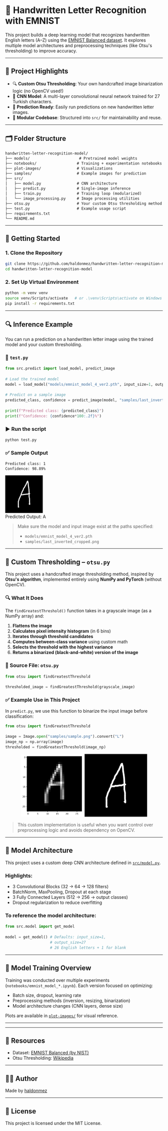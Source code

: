 # 📝 Handwritten Letter Recognition with EMNIST

This project builds a deep learning model that recognizes handwritten English letters (A–Z) using the [EMNIST Balanced dataset](https://www.nist.gov/itl/products-and-services/emnist-dataset). It explores multiple model architectures and preprocessing techniques (like Otsu's thresholding) to improve accuracy.

---

## 📌 Project Highlights

- 🔍 **Custom Otsu Thresholding**: Your own handcrafted image binarization logic (no OpenCV used!)
- 🧱 **CNN Model**: A multi-layer convolutional neural network trained for 27 Turkish characters.
- 🧪 **Prediction Ready**: Easily run predictions on new handwritten letter images.
- 🧼 **Modular Codebase**: Structured into `src/` for maintainability and reuse.

---

## 🗂️ Folder Structure

```
handwritten-letter-recognition-model/
├── models/                      # Pretrained model weights
├── notebooks/                  # Training + experimentation notebooks
├── plot-images/                # Visualizations
├── samples/                    # Example images for prediction
├── src/
│   ├── model.py                # CNN architecture
│   ├── predict.py              # Single-image inference
│   ├── train.py                # Training loop (modularized)
│   └── image_processing.py     # Image processing utilities
├── otsu.py                     # Your custom Otsu thresholding method
├── test.py                     # Example usage script
├── requirements.txt
└── README.md
```

---

## 🚀 Getting Started

### 1. Clone the Repository

```bash
git clone https://github.com/haldonmez/handwritten-letter-recognition-model.git
cd handwritten-letter-recognition-model
```

### 2. Set Up Virtual Environment

```bash
python -m venv venv
source venv/Scripts/activate   # or .\venv\Scripts\activate on Windows
pip install -r requirements.txt
```

---

## 🔍 Inference Example

You can run a prediction on a handwritten letter image using the trained model and your custom thresholding.

### 📄 `test.py`

```python
from src.predict import load_model, predict_image

# Load the trained model
model = load_model("models/emnist_model_4_ver2.pth", input_size=1, output_size=27)

# Predict on a sample image
predicted_class, confidence = predict_image(model, "samples/last_inverted_cropped.png")

print(f"Predicted class: {predicted_class}")
print(f"Confidence: {confidence*100:.2f}%")
```

### ▶️ Run the script

```bash
python test.py
```

### ✅ Sample Output

```
Predicted class: 1
Confidence: 98.89%
```

<img src="samples/last_inverted_cropped.png" width="120"/>
<br/>
Predicted Output: A

> Make sure the model and input image exist at the paths specified:
> - `models/emnist_model_4_ver2.pth`
> - `samples/last_inverted_cropped.png`

---
## 🧠 Custom Thresholding – `otsu.py`

This project uses a handcrafted image thresholding method, inspired by **Otsu's algorithm**, implemented entirely using **NumPy and PyTorch** (without OpenCV).

### 🔍 What It Does

The `findGreatestThreshold()` function takes in a grayscale image (as a NumPy array) and:

1. **Flattens the image**
2. **Calculates pixel intensity histogram** (in 6 bins)
3. **Iterates through threshold candidates**
4. **Computes between-class variance** using custom math
5. **Selects the threshold with the highest variance**
6. **Returns a binarized (black-and-white) version of the image**

### 📄 Source File: `otsu.py`

```python
from otsu import findGreatestThreshold

thresholded_image = findGreatestThreshold(grayscale_image)
```

### ✅ Example Use in This Project

In `predict.py`, we use this function to binarize the input image before classification:

```python
from otsu import findGreatestThreshold

image = Image.open("samples/sample.png").convert("L")
image_np = np.array(image)
thresholded = findGreatestThreshold(image_np)
```
<p align="center">
  <img src="plot-images/a_before_otsu.png" alt="Original Input" width="200"/>
  <img src="samples/last_inverted_cropped.png" alt="Thresholded Image" width="200"/>
</p>

> This custom implementation is useful when you want control over preprocessing logic and avoids dependency on OpenCV.

---

## 🧠 Model Architecture

This project uses a custom deep CNN architecture defined in [`src/model.py`](src/model.py).

### Highlights:
- 3 Convolutional Blocks (32 → 64 → 128 filters)
- BatchNorm, MaxPooling, Dropout at each stage
- 3 Fully Connected Layers (512 → 256 → output classes)
- Dropout regularization to reduce overfitting

### To reference the model architecture:
```python
from src.model import get_model

model = get_model() # Defaults: input_size=1, 
                    # output_size=27  
                    # 26 English letters + 1 for blank
```
---

## 🧠 Model Training Overview

Training was conducted over multiple experiments (`notebooks/emnist_model_*.ipynb`). Each version focused on optimizing:

- Batch size, dropout, learning rate
- Preprocessing methods (inversion, resizing, binarization)
- Model architecture changes (CNN layers, dense size)

Plots are available in [`plot-images/`](plot-images/) for visual reference.

---

---

## 📁 Resources

- Dataset: [EMNIST Balanced (by NIST)](https://www.nist.gov/itl/products-and-services/emnist-dataset)
- Otsu Thresholding: [Wikipedia](https://en.wikipedia.org/wiki/Otsu%27s_method)

---

## 🧑‍💻 Author

Made by [haldonmez](https://github.com/haldonmez)

---

## 📄 License

This project is licensed under the MIT License.
